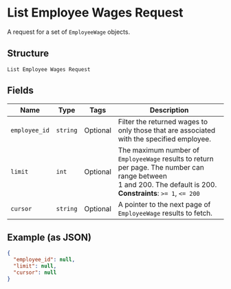 
# List Employee Wages Request

A request for a set of `EmployeeWage` objects.

## Structure

`List Employee Wages Request`

## Fields

| Name | Type | Tags | Description |
|  --- | --- | --- | --- |
| `employee_id` | `string` | Optional | Filter the returned wages to only those that are associated with the specified employee. |
| `limit` | `int` | Optional | The maximum number of `EmployeeWage` results to return per page. The number can range between<br>1 and 200. The default is 200.<br>**Constraints**: `>= 1`, `<= 200` |
| `cursor` | `string` | Optional | A pointer to the next page of `EmployeeWage` results to fetch. |

## Example (as JSON)

```json
{
  "employee_id": null,
  "limit": null,
  "cursor": null
}
```

